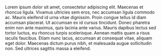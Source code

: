 Lorem ipsum dolor sit amet, consectetur adipiscing elit. Maecenas et rhoncus ligula. Vivamus ultricies sem eros, nec accumsan ligula commodo ac. Mauris eleifend id urna vitae dignissim. Proin congue tellus id diam accumsan placerat. Ut accumsan ex id cursus tincidunt. Donec pharetra enim non ante maximus, quis lacinia ante varius. Mauris dapibus lectus sed tortor luctus, eu rhoncus turpis scelerisque. Aenean mattis quam a risus iaculis faucibus. Etiam nunc lacus, accumsan at consequat vitae, aliquam eget dolor. Maecenas dictum purus nibh, et malesuada augue sollicitudin non. Sed ultrices sagittis massa a eleifend.
